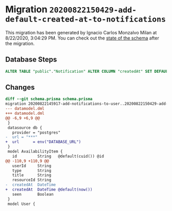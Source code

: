 # Migration `20200822150429-add-default-created-at-to-notifications`

This migration has been generated by Ignacio Carlos Monzalvo Milan at 8/22/2020, 3:04:29 PM.
You can check out the [state of the schema](./schema.prisma) after the migration.

## Database Steps

```sql
ALTER TABLE "public"."Notification" ALTER COLUMN "createdAt" SET DEFAULT CURRENT_TIMESTAMP;
```

## Changes

```diff
diff --git schema.prisma schema.prisma
migration 20200822145917-add-notifications-to-user..20200822150429-add-default-created-at-to-notifications
--- datamodel.dml
+++ datamodel.dml
@@ -6,9 +6,9 @@
 }
 datasource db {
   provider = "postgres"
-  url = "***"
+  url      = env("DATABASE_URL")
 }
 model AvailabilityItem {
   id         String   @default(cuid()) @id
@@ -110,9 +110,9 @@
   userId     String
   type       String
   title      String
   resourceId String
-  createdAt  DateTime
+  createdAt  DateTime @default(now())
   seen       Boolean
 }
 model User {
```


